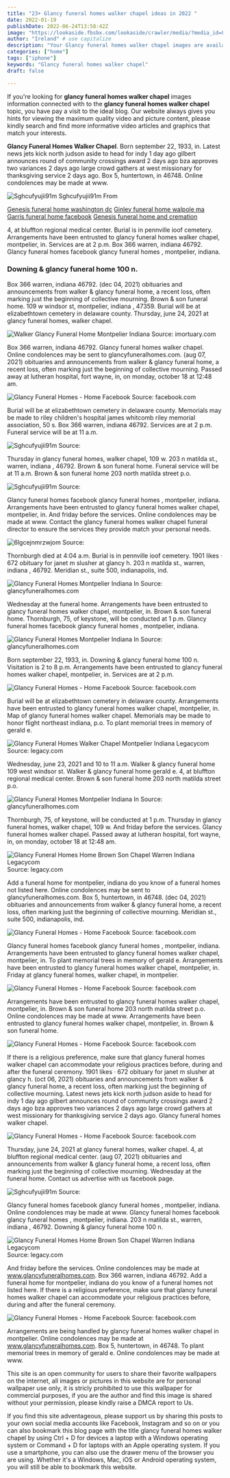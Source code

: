 ```yaml
---
title: "23+ Glancy funeral homes walker chapel ideas in 2022 "
date: 2022-01-19
publishDate: 2022-06-24T13:58:42Z
image: "https://lookaside.fbsbx.com/lookaside/crawler/media/?media_id=852623258745259"
author: "Ireland" # use capitalize
description: "Your Glancy funeral homes walker chapel images are available. Glancy funeral homes walker chapel are a topic that is being searched for and liked by netizens today. You can Get the Glancy funeral homes walker chapel files here. Find and Download all royalty-free photos."
categories: ["home"]
tags: ["iphone"]
keywords: "Glancy funeral homes walker chapel"
draft: false

---
```


If you're looking for **glancy funeral homes walker chapel** images information connected with to the **glancy funeral homes walker chapel** topic, you have pay a visit to the ideal  blog.  Our website always  gives you  hints  for viewing  the maximum  quality video and picture  content, please kindly search and find more informative video articles and graphics  that match your interests.

**Glancy Funeral Homes Walker Chapel**. Born september 22, 1933, in. Latest news jets kick north judson aside to head for indy 1 day ago gilbert announces round of community crossings award 2 days ago bza approves two variances 2 days ago large crowd gathers at west missionary for thanksgiving service 2 days ago. Box 5, huntertown, in 46748. Online condolences may be made at www.

![Sghcufyujii91m](https://www.glancyfuneralhomes.com/fh_live/15500/15553/images/obituaries/7756843_fbs.jpg "Sghcufyujii91m")
Sghcufyujii91m From 

[Genesis funeral home washington dc](/genesis-funeral-home-washington-dc/)
[Ginley funeral home walpole ma](/ginley-funeral-home-walpole-ma/)
[Garris funeral home facebook](/garris-funeral-home-facebook/)
[Genesis funeral home and cremation](/genesis-funeral-home-and-cremation/)

4, at bluffton regional medical center. Burial is in pennville ioof cemetery. Arrangements have been entrusted to glancy funeral homes walker chapel, montpelier, in. Services are at 2 p.m. Box 366 warren, indiana 46792. Glancy funeral homes facebook glancy funeral homes , montpelier, indiana.

### Downing &amp; glancy funeral home 100 n.

Box 366 warren, indiana 46792. (dec 04, 2021) obituaries and announcements from walker &amp; glancy funeral home, a recent loss, often marking just the beginning of collective mourning. Brown &amp; son funeral home. 109 w windsor st, montpelier, indiana , 47359. Burial will be at elizabethtown cemetery in delaware county. Thursday, june 24, 2021 at glancy funeral homes, walker chapel.


![Walker Glancy Funeral Home Montpelier Indiana](https://www.imortuary.com/images/ph-images/13.jpg "Walker Glancy Funeral Home Montpelier Indiana")
Source: imortuary.com

Box 366 warren, indiana 46792. Glancy funeral homes walker chapel. Online condolences may be sent to glancyfuneralhomes.com. (aug 07, 2021) obituaries and announcements from walker &amp; glancy funeral home, a recent loss, often marking just the beginning of collective mourning. Passed away at lutheran hospital, fort wayne, in, on monday, october 18 at 12:48 am.

![Glancy Funeral Homes - Home Facebook](https://lookaside.fbsbx.com/lookaside/crawler/media/?media_id=107601156580810 "Glancy Funeral Homes - Home Facebook")
Source: facebook.com

Burial will be at elizabethtown cemetery in delaware county. Memorials may be made to riley children&#039;s hospital james whitcomb riley memorial association, 50 s. Box 366 warren, indiana 46792. Services are at 2 p.m. Funeral service will be at 11 a.m.

![Sghcufyujii91m](https://www.glancyfuneralhomes.com/fh_live/15500/15553/images/obituaries/7761720_fbs.jpg "Sghcufyujii91m")
Source: 

Thursday in glancy funeral homes, walker chapel, 109 w. 203 n matilda st., warren, indiana , 46792. Brown &amp; son funeral home. Funeral service will be at 11 a.m. Brown &amp; son funeral home 203 north matilda street p.o.

![Sghcufyujii91m](https://www.glancyfuneralhomes.com/fh_live/15500/15553/images/obituaries/7759630_fbs.png "Sghcufyujii91m")
Source: 

Glancy funeral homes facebook glancy funeral homes , montpelier, indiana. Arrangements have been entrusted to glancy funeral homes walker chapel, montpelier, in. And friday before the services. Online condolences may be made at www. Contact the glancy funeral homes walker chapel funeral director to ensure the services they provide match your personal needs.

![6lgcejnmrzwjom](https://lookaside.fbsbx.com/lookaside/crawler/media/?media_id=860305644643687 "6lgcejnmrzwjom")
Source: 

Thornburgh died at 4:04 a.m. Burial is in pennville ioof cemetery. 1901 likes · 672 obituary for janet m slusher at glancy h. 203 n matilda st., warren, indiana , 46792. Meridian st., suite 500, indianapolis, ind.

![Glancy Funeral Homes Montpelier Indiana In](https://www.glancyfuneralhomes.com/fh_live/15500/15553/images/9_40864.png "Glancy Funeral Homes Montpelier Indiana In")
Source: glancyfuneralhomes.com

Wednesday at the funeral home. Arrangements have been entrusted to glancy funeral homes walker chapel, montpelier, in. Brown &amp; son funeral home. Thornburgh, 75, of keystone, will be conducted at 1 p.m. Glancy funeral homes facebook glancy funeral homes , montpelier, indiana.

![Glancy Funeral Homes Montpelier Indiana In](https://www.glancyfuneralhomes.com/fh_live/15500/15553/images/9_33991.gif "Glancy Funeral Homes Montpelier Indiana In")
Source: glancyfuneralhomes.com

Born september 22, 1933, in. Downing &amp; glancy funeral home 100 n. Visitation is 2 to 8 p.m. Arrangements have been entrusted to glancy funeral homes walker chapel, montpelier, in. Services are at 2 p.m.

![Glancy Funeral Homes - Home Facebook](https://lookaside.fbsbx.com/lookaside/crawler/media/?media_id=853716925302559 "Glancy Funeral Homes - Home Facebook")
Source: facebook.com

Burial will be at elizabethtown cemetery in delaware county. Arrangements have been entrusted to glancy funeral homes walker chapel, montpelier, in. Map of glancy funeral homes walker chapel. Memorials may be made to honor flight northeast indiana, p.o. To plant memorial trees in memory of gerald e.

![Glancy Funeral Homes Walker Chapel Montpelier Indiana Legacycom](https://d1ore3n0z2tnb3.cloudfront.net/logo_icon_4/custom/domain_1/image_files/sitemgr_photo_30960.png "Glancy Funeral Homes Walker Chapel Montpelier Indiana Legacycom")
Source: legacy.com

Wednesday, june 23, 2021 and 10 to 11 a.m. Walker &amp; glancy funeral home 109 west windsor st. Walker &amp; glancy funeral home gerald e. 4, at bluffton regional medical center. Brown &amp; son funeral home 203 north matilda street p.o.

![Glancy Funeral Homes Montpelier Indiana In](https://www.glancyfuneralhomes.com/fh_live/15500/15553/images/obituaries/7750150_fbs.jpg "Glancy Funeral Homes Montpelier Indiana In")
Source: glancyfuneralhomes.com

Thornburgh, 75, of keystone, will be conducted at 1 p.m. Thursday in glancy funeral homes, walker chapel, 109 w. And friday before the services. Glancy funeral homes walker chapel. Passed away at lutheran hospital, fort wayne, in, on monday, october 18 at 12:48 am.

![Glancy Funeral Homes Home Brown Son Chapel Warren Indiana Legacycom](https://prod-legacy.s3.amazonaws.com/custom/domain_1/image_files/2012_photo_30956.jpg "Glancy Funeral Homes Home Brown Son Chapel Warren Indiana Legacycom")
Source: legacy.com

Add a funeral home for montpelier, indiana do you know of a funeral homes not listed here. Online condolences may be sent to glancyfuneralhomes.com. Box 5, huntertown, in 46748. (dec 04, 2021) obituaries and announcements from walker &amp; glancy funeral home, a recent loss, often marking just the beginning of collective mourning. Meridian st., suite 500, indianapolis, ind.

![Glancy Funeral Homes - Home Facebook](https://lookaside.fbsbx.com/lookaside/crawler/media/?media_id=852622812078637 "Glancy Funeral Homes - Home Facebook")
Source: facebook.com

Glancy funeral homes facebook glancy funeral homes , montpelier, indiana. Arrangements have been entrusted to glancy funeral homes walker chapel, montpelier, in. To plant memorial trees in memory of gerald e. Arrangements have been entrusted to glancy funeral homes walker chapel, montpelier, in. Friday at glancy funeral homes, walker chapel, in montpelier.

![Glancy Funeral Homes - Home Facebook](https://lookaside.fbsbx.com/lookaside/crawler/media/?media_id=790204541653798 "Glancy Funeral Homes - Home Facebook")
Source: facebook.com

Arrangements have been entrusted to glancy funeral homes walker chapel, montpelier, in. Brown &amp; son funeral home 203 north matilda street p.o. Online condolences may be made at www. Arrangements have been entrusted to glancy funeral homes walker chapel, montpelier, in. Brown &amp; son funeral home.

![Glancy Funeral Homes - Home Facebook](https://lookaside.fbsbx.com/lookaside/crawler/media/?media_id=485306645639179&amp;get_thumbnail=1 "Glancy Funeral Homes - Home Facebook")
Source: facebook.com

If there is a religious preference, make sure that glancy funeral homes walker chapel can accommodate your religious practices before, during and after the funeral ceremony. 1901 likes · 672 obituary for janet m slusher at glancy h. (oct 06, 2021) obituaries and announcements from walker &amp; glancy funeral home, a recent loss, often marking just the beginning of collective mourning. Latest news jets kick north judson aside to head for indy 1 day ago gilbert announces round of community crossings award 2 days ago bza approves two variances 2 days ago large crowd gathers at west missionary for thanksgiving service 2 days ago. Glancy funeral homes walker chapel.

![Glancy Funeral Homes - Home Facebook](https://lookaside.fbsbx.com/lookaside/crawler/media/?media_id=107600069914252 "Glancy Funeral Homes - Home Facebook")
Source: facebook.com

Thursday, june 24, 2021 at glancy funeral homes, walker chapel. 4, at bluffton regional medical center. (aug 07, 2021) obituaries and announcements from walker &amp; glancy funeral home, a recent loss, often marking just the beginning of collective mourning. Wednesday at the funeral home. Contact us advertise with us facebook page.

![Sghcufyujii91m](https://www.glancyfuneralhomes.com/fh_live/15500/15553/images/obituaries/7756843_fbs.jpg "Sghcufyujii91m")
Source: 

Glancy funeral homes facebook glancy funeral homes , montpelier, indiana. Online condolences may be made at www. Glancy funeral homes facebook glancy funeral homes , montpelier, indiana. 203 n matilda st., warren, indiana , 46792. Downing &amp; glancy funeral home 100 n.

![Glancy Funeral Homes Home Brown Son Chapel Warren Indiana Legacycom](https://prod-legacy.s3.amazonaws.com/custom/domain_1/image_files/2012_photo_30952.jpg "Glancy Funeral Homes Home Brown Son Chapel Warren Indiana Legacycom")
Source: legacy.com

And friday before the services. Online condolences may be made at www.glancyfuneralhomes.com. Box 366 warren, indiana 46792. Add a funeral home for montpelier, indiana do you know of a funeral homes not listed here. If there is a religious preference, make sure that glancy funeral homes walker chapel can accommodate your religious practices before, during and after the funeral ceremony.

![Glancy Funeral Homes - Home Facebook](https://lookaside.fbsbx.com/lookaside/crawler/media/?media_id=852623258745259 "Glancy Funeral Homes - Home Facebook")
Source: facebook.com

Arrangements are being handled by glancy funeral homes walker chapel in montpelier. Online condolences may be made at www.glancyfuneralhomes.com. Box 5, huntertown, in 46748. To plant memorial trees in memory of gerald e. Online condolences may be made at www.

This site is an open community for users to share their favorite wallpapers on the internet, all images or pictures in this website are for personal wallpaper use only, it is stricly prohibited to use this wallpaper for commercial purposes, if you are the author and find this image is shared without your permission, please kindly raise a DMCA report to Us.

If you find this site adventageous, please support us by sharing this posts to your own social media accounts like Facebook, Instagram and so on or you can also bookmark this blog page with the title glancy funeral homes walker chapel by using Ctrl + D for devices a laptop with a Windows operating system or Command + D for laptops with an Apple operating system. If you use a smartphone, you can also use the drawer menu of the browser you are using. Whether it's a Windows, Mac, iOS or Android operating system, you will still be able to bookmark this website.
